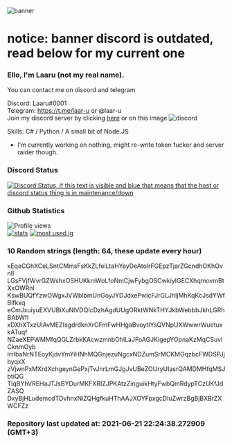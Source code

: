 
![banner](https://raw.githubusercontent.com/stop-bark/stop-bark/master/banner4.png)
# notice: banner discord is outdated, read below for my current one


### Ello, I'm Laaru (not my real name).

You can contact me on discord and telegram  

Discord: Laaru#0001  
Telegram: https://t.me/laar-u or @laar-u  
Join my discord server by clicking [here](https://discord.gg/invite/monk) or on this image ![discord](https://discord.com/api/guilds/848458923136122901/embed.png)

Skills: C# / Python / A small bit of Node.JS  

- I’m currently working on nothing, might re-write token fucker and server raider though.

### Discord Status
[![Discord Status, if this text is visible and blue that means that the host or discord status thing is in maintenance/down](https://discord.c99.nl/widget/theme-4/739824148267925565.png)](https://discord.c99.nl/)

### Github Statistics
![Profile views](https://komarev.com/ghpvc/?username=Laar-u) <br> [![stats](https://github-readme-stats.vercel.app/api?username=Laar-u&show_icons=true&theme=synthwave)](https://github.com/anuraghazra/github-readme-stats) [![most used ig](https://github-readme-stats.vercel.app/api/top-langs/?username=Laar-u&layout=compact&theme=synthwave&show_icons=true&langs_count=10)]((https://github.com/anuraghazra/github-readme-stats))

### 10 Random strings (length: 64, these update every hour)
xEqeCGhXCeLSntCMmsFsKkZLfeiLtaHYeyDeAtoIrFGEpzTjarZGcndhOKhOvnlI
LGsFVjfWvrGZWshxOSHUKkmWoLfoNmCjwFybgOSCwkiyIGECXhqmovmBtXxOWRnl
KswBUQfYzwOWgxJVWblbmUnGoyJYDJdxePwIcFJrGLJhIjMhKqKcJsdYWfBlfkxq
eCmJxuiyuEXVUBiXuNlVDQIcDzhAgdUUgORktWNkTHYJkbWebbbJkhLGRhBAbWfl
xDXhXTxzUIAvMEZIsgdrdknXrGFmFwHHgaBvoytIYsQVNpUXWwwrWuetuxkATuqf
NZaeXEPWMMfqQGLZrbkKAcwzmnbOhlLaJFoAGJKigepYOpnaKzMqCSuvlCknmOyb
IrrIbaNrNTEoyKjdvYmYiHNhMQGnjezuNgcxNDZumSrMCKMGqzbcFWDSPJjbyqxX
zVjwnPxMXrdXchgeynGePxjTvJnrLmGJgJvUBeZOUryUIasrQAMDMHfqMSJbtiQG
TlqBYhVREHaJTJsBYDurMKFXRIZJPKAtzZinguikHtyFwbQmRdypTCzUKfJdZASQ
DxyBjHLudemcdTDvhnxNiZQHgfkuHThAAJXOYFpxgcDIuZwrzBgBjBXBrZXWCFZz

### Repository last updated at: 2021-06-21 22:24:38.272909 (GMT+3)
